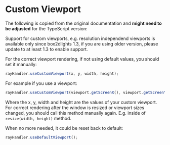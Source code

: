 # Custom Viewport

The following is copied from the original documentation and **might need to be adjusted** for the TypeScript version:

Support for custom viewports, e.g. resolution independend viewports is available only since box2dlights 1.3, if you are using older version, please update to at least 1.3 to enable support.

For the correct viewport rendering, if not using default values, you should set it manually:

```ts
rayHandler.useCustomViewport(x, y, width, height);
```

For example if you use a viewport:

```ts
rayHandler.useCustomViewport(viewport.getScreenX(), viewport.getScreenY(), viewport.getScreenWidth(), viewport.getScreenHeight());
```

Where the x, y, width and height are the values of your custom viewport.
For correct rendering after the window is resized or viewport sizes changed, you should call this method manually again. E.g. inside of `resize(width, height)` method.

When no more needed, it could be reset back to default:

```ts
rayHandler.useDefaultViewport();
```
